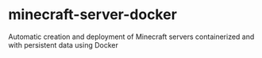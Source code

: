 # minecraft-server-docker
Automatic creation and deployment of Minecraft servers containerized and with persistent data using Docker
